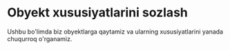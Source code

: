 # Obyekt xususiyatlarini sozlash

Ushbu bo'limda biz obyektlarga qaytamiz va ularning xususiyatlarini yanada chuqurroq o'rganamiz.
